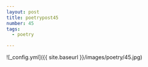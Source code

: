 ```yaml
---
layout: post
title: poetrypost45
number: 45
tags:
  - poetry

---
```




![_config.yml]({{ site.baseurl }}/images/poetry/45.jpg)

